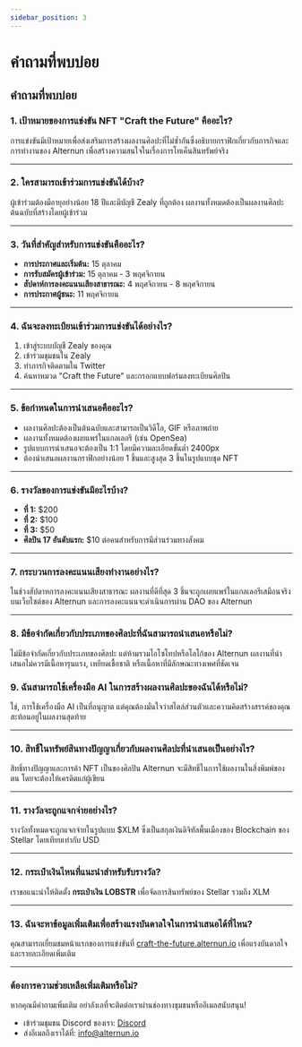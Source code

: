 ```yaml
---
sidebar_position: 3
---
```


# คำถามที่พบบ่อย

## คำถามที่พบบ่อย 

### 1. เป้าหมายของการแข่งขัน NFT "Craft the Future" คืออะไร?
การแข่งขันมีเป้าหมายเพื่อส่งเสริมการสร้างผลงานศิลปะที่ไม่ซ้ำกันซึ่งอธิบายกราฟิกเกี่ยวกับภารกิจและการทำงานของ Alternun เพื่อสร้างความสนใจในเรื่องการโทเค็นสินทรัพย์จริง

---

### 2. ใครสามารถเข้าร่วมการแข่งขันได้บ้าง?
ผู้เข้าร่วมต้องมีอายุอย่างน้อย 18 ปีและมีบัญชี Zealy ที่ถูกต้อง ผลงานทั้งหมดต้องเป็นผลงานศิลปะต้นฉบับที่สร้างโดยผู้เข้าร่วม

---

### 3. วันที่สำคัญสำหรับการแข่งขันคืออะไร?
- **การประกาศและเริ่มต้น:** 15 ตุลาคม
- **การรับสมัครผู้เข้าร่วม:** 15 ตุลาคม - 3 พฤศจิกายน
- **สัปดาห์การลงคะแนนเสียงสาธารณะ:** 4 พฤศจิกายน - 8 พฤศจิกายน
- **การประกาศผู้ชนะ:** 11 พฤศจิกายน

---

### 4. ฉันจะลงทะเบียนเข้าร่วมการแข่งขันได้อย่างไร?
1. เข้าสู่ระบบบัญชี Zealy ของคุณ
2. เข้าร่วมชุมชนใน Zealy
3. ทำภารกิจติดตามใน Twitter
4. ค้นหาหมวด "Craft the Future" และกรอกแบบฟอร์มลงทะเบียนศิลปิน
   
---

### 5. ข้อกำหนดในการนำเสนอคืออะไร?
- ผลงานศิลปะต้องเป็นต้นฉบับและสามารถเป็นวิดีโอ, GIF หรือภาพถ่าย
- ผลงานทั้งหมดต้องเผยแพร่ในแกลเลอรี (เช่น OpenSea)
- รูปแบบการนำเสนอจะต้องเป็น 1:1 โดยมีความละเอียดขั้นต่ำ 2400px
- ต้องนำเสนอผลงานกราฟิกอย่างน้อย 1 ชิ้นและสูงสุด 3 ชิ้นในรูปแบบชุด NFT

---

### 6. รางวัลของการแข่งขันมีอะไรบ้าง?
- **ที่ 1:** $200
- **ที่ 2:** $100
- **ที่ 3:** $50
- **ศิลปิน 17 อันดับแรก:** $10 ต่อคนสำหรับการมีส่วนร่วมทางสังคม

---

### 7. กระบวนการลงคะแนนเสียงทำงานอย่างไร?
ในช่วงสัปดาหการลงคะแนนเสียงสาธารณะ ผลงานที่ดีที่สุด 3 ชิ้นจะถูกเผยแพร่ในแกลเลอรีเสมือนจริงบนเว็บไซต์ของ Alternun และการลงคะแนนจะดำเนินการผ่าน DAO ของ Alternun

---

### 8. มีข้อจำกัดเกี่ยวกับประเภทของศิลปะที่ฉันสามารถนำเสนอหรือไม่?
ไม่มีข้อจำกัดเกี่ยวกับประเภทของศิลปะ แต่ห้ามรวมไอโซโทปหรือโลโก้ของ Alternun ผลงานที่นำเสนอไม่ควรมีเนื้อหารุนแรง, เหยียดเชื้อชาติ หรือเนื้อหาที่มีลักษณะทางเพศที่ชัดเจน

### 9. ฉันสามารถใช้เครื่องมือ AI ในการสร้างผลงานศิลปะของฉันได้หรือไม่?
ใช่, การใช้เครื่องมือ AI เป็นที่อนุญาต แต่คุณต้องมั่นใจว่าสไตล์ส่วนตัวและความคิดสร้างสรรค์ของคุณสะท้อนอยู่ในผลงานสุดท้าย

---

### 10. สิทธิ์ในทรัพย์สินทางปัญญาเกี่ยวกับผลงานศิลปะที่นำเสนอเป็นอย่างไร?
สิทธิ์ทางปัญญาและการค้า NFT เป็นของศิลปิน Alternun จะมีสิทธิ์ในการใช้ผลงานในสิ่งพิมพ์ของตน โดยจะต้องให้เครดิตแก่ผู้เขียน

---

### 11. รางวัลจะถูกแจกจ่ายอย่างไร?
รางวัลทั้งหมดจะถูกแจกจ่ายในรูปแบบ $XLM ซึ่งเป็นสกุลเงินดิจิทัลพื้นเมืองของ Blockchain ของ Stellar โดยเทียบเท่ากับ USD

---

### 12. กระเป๋าเงินไหนที่แนะนำสำหรับรับรางวัล?
เราขอแนะนำให้ติดตั้ง **กระเป๋าเงิน LOBSTR** เพื่อจัดการสินทรัพย์ของ Stellar รวมถึง XLM

---

### 13. ฉันจะหาข้อมูลเพิ่มเติมเพื่อสร้างแรงบันดาลใจในการนำเสนอได้ที่ไหน?
คุณสามารถเยี่ยมชมหน้าแรกของการแข่งขันที่ [craft-the-future.alternun.io](https://craft-the-future.alternun.io) เพื่อแรงบันดาลใจและรายละเอียดเพิ่มเติม

---

### ต้องการความช่วยเหลือเพิ่มเติมหรือไม่?
หากคุณมีคำถามเพิ่มเติม อย่าลังเลที่จะติดต่อเราผ่านช่องทางชุมชนหรืออีเมลสนับสนุน! 
- เข้าร่วมชุมชน Discord ของเรา: [Discord](https://discord.gg/E7e6w39H)
- ส่งอีเมลถึงเราได้ที่: [info@alternun.io](mailto:info@alternun.io)
